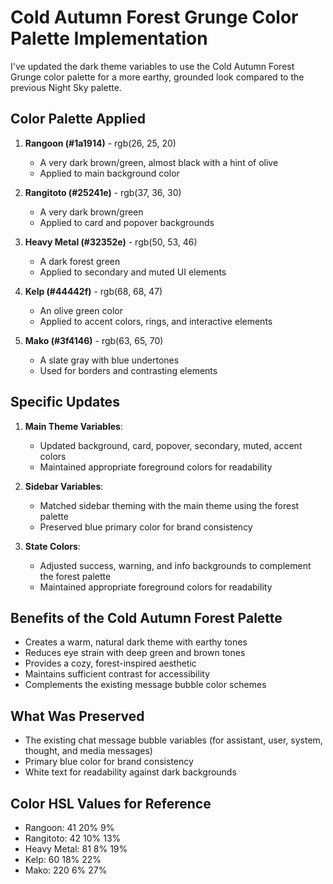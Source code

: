 # Cold Autumn Forest Grunge Color Palette Implementation

I've updated the dark theme variables to use the Cold Autumn Forest Grunge color palette for a more earthy, grounded look compared to the previous Night Sky palette.

## Color Palette Applied

1. **Rangoon (#1a1914)** - rgb(26, 25, 20)
   - A very dark brown/green, almost black with a hint of olive
   - Applied to main background color

2. **Rangitoto (#25241e)** - rgb(37, 36, 30)
   - A very dark brown/green
   - Applied to card and popover backgrounds

3. **Heavy Metal (#32352e)** - rgb(50, 53, 46)
   - A dark forest green
   - Applied to secondary and muted UI elements

4. **Kelp (#44442f)** - rgb(68, 68, 47)
   - An olive green color
   - Applied to accent colors, rings, and interactive elements

5. **Mako (#3f4146)** - rgb(63, 65, 70)
   - A slate gray with blue undertones
   - Used for borders and contrasting elements

## Specific Updates

1. **Main Theme Variables**:
   - Updated background, card, popover, secondary, muted, accent colors
   - Maintained appropriate foreground colors for readability

2. **Sidebar Variables**:
   - Matched sidebar theming with the main theme using the forest palette
   - Preserved blue primary color for brand consistency

3. **State Colors**:
   - Adjusted success, warning, and info backgrounds to complement the forest palette
   - Maintained appropriate foreground colors for readability

## Benefits of the Cold Autumn Forest Palette

- Creates a warm, natural dark theme with earthy tones
- Reduces eye strain with deep green and brown tones
- Provides a cozy, forest-inspired aesthetic
- Maintains sufficient contrast for accessibility
- Complements the existing message bubble color schemes

## What Was Preserved

- The existing chat message bubble variables (for assistant, user, system, thought, and media messages)
- Primary blue color for brand consistency
- White text for readability against dark backgrounds

## Color HSL Values for Reference

- Rangoon: 41 20% 9%
- Rangitoto: 42 10% 13%
- Heavy Metal: 81 8% 19%
- Kelp: 60 18% 22%
- Mako: 220 6% 27%